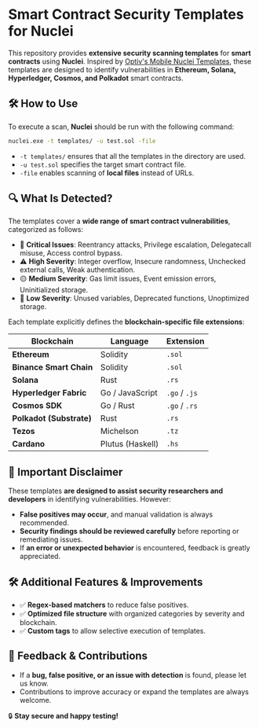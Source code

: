 # Smart Contract Security Templates for Nuclei

This repository provides **extensive security scanning templates** for **smart contracts** using **Nuclei**. Inspired by [Optiv's Mobile Nuclei Templates](https://github.com/optiv/mobile-nuclei-templates), these templates are designed to identify vulnerabilities in **Ethereum, Solana, Hyperledger, Cosmos, and Polkadot** smart contracts.

## 🛠 How to Use

To execute a scan, **Nuclei** should be run with the following command:

```sh
nuclei.exe -t templates/ -u test.sol -file
```

- `-t templates/` ensures that all the templates in the directory are used.
- `-u test.sol` specifies the target smart contract file.
- `-file` enables scanning of **local files** instead of URLs.

## 🔍 What Is Detected?

The templates cover a **wide range of smart contract vulnerabilities**, categorized as follows:

- 🛑 **Critical Issues**: Reentrancy attacks, Privilege escalation, Delegatecall misuse, Access control bypass.
- ⚠️ **High Severity**: Integer overflow, Insecure randomness, Unchecked external calls, Weak authentication.
- 🟡 **Medium Severity**: Gas limit issues, Event emission errors, Uninitialized storage.
- 🔵 **Low Severity**: Unused variables, Deprecated functions, Unoptimized storage.

Each template explicitly defines the **blockchain-specific file extensions**:

| **Blockchain** | **Language** | **Extension** |
|--------------|------------|-------------|
| **Ethereum** | Solidity | `.sol` |
| **Binance Smart Chain** | Solidity | `.sol` |
| **Solana** | Rust | `.rs` |
| **Hyperledger Fabric** | Go / JavaScript | `.go` / `.js` |
| **Cosmos SDK** | Go / Rust | `.go` / `.rs` |
| **Polkadot (Substrate)** | Rust | `.rs` |
| **Tezos** | Michelson | `.tz` |
| **Cardano** | Plutus (Haskell) | `.hs` |

## 📌 Important Disclaimer

These templates **are designed to assist security researchers and developers** in identifying vulnerabilities. However:

- **False positives may occur**, and manual validation is always recommended.
- **Security findings should be reviewed carefully** before reporting or remediating issues.
- If **an error or unexpected behavior** is encountered, feedback is greatly appreciated.

## 🛠 Additional Features & Improvements

- ✅ **Regex-based matchers** to reduce false positives.
- ✅ **Optimized file structure** with organized categories by severity and blockchain.
- ✅ **Custom tags** to allow selective execution of templates.

## 💬 Feedback & Contributions

- If a **bug, false positive, or an issue with detection** is found, please let us know.
- Contributions to improve accuracy or expand the templates are always welcome.

🔒 **Stay secure and happy testing!**

